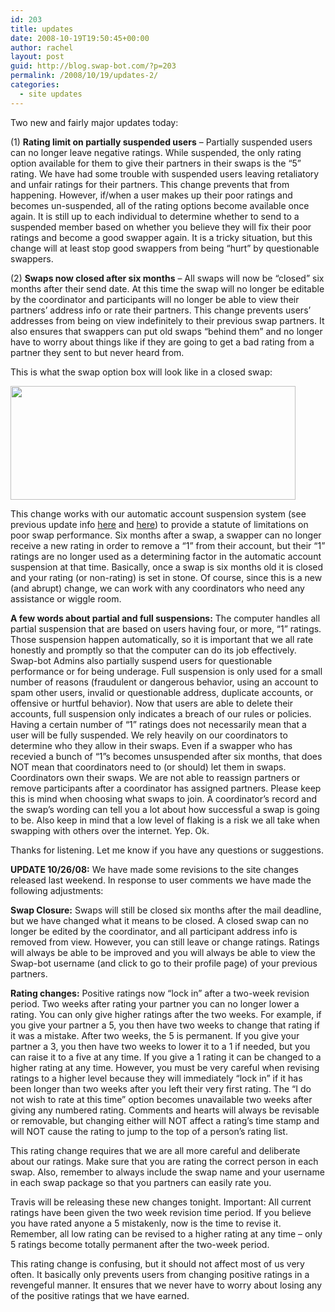 ```yaml
---
id: 203
title: updates
date: 2008-10-19T19:50:45+00:00
author: rachel
layout: post
guid: http://blog.swap-bot.com/?p=203
permalink: /2008/10/19/updates-2/
categories:
  - site updates
---
```

Two new and fairly major updates today:

(1) **Rating limit on partially suspended users** &#8211; Partially suspended users can no longer leave negative ratings. While suspended, the only rating option available for them to give their partners in their swaps is the &#8220;5&#8221; rating. We have had some trouble with suspended users leaving retaliatory and unfair ratings for their partners. This change prevents that from happening. However, if/when a user makes up their poor ratings and becomes un-suspended, all of the rating options become available once again. It is still up to each individual to determine whether to send to a suspended member based on whether you believe they will fix their poor ratings and become a good swapper again. It is a tricky situation, but this change will at least stop good swappers from being &#8220;hurt&#8221; by questionable swappers.

(2) **Swaps now closed after six months** &#8211; All swaps will now be &#8220;closed&#8221; six months after their send date. At this time the swap will no longer be editable by the coordinator and participants will no longer be able to view their partners&#8217; address info or rate their partners. This change prevents users&#8217; addresses from being on view indefinitely to their previous swap partners. It also ensures that swappers can put old swaps &#8220;behind them&#8221; and no longer have to worry about things like if they are going to get a bad rating from a partner they sent to but never heard from. 

This is what the swap option box will look like in a closed swap:
  
  [<img src="http://blog.swap-bot.com/wp-content/uploads/2008/10/picture-1.png" alt="" title="picture-1" width="456" height="182" class="alignnone size-full wp-image-206" />](http://blog.swap-bot.com/wp-content/uploads/2008/10/picture-1.png)

This change works with our automatic account suspension system (see previous update info [here](http://blog.swap-bot.com/2007/11/24/automatic-account-suspensions/) and [here](http://blog.swap-bot.com/2007/12/02/site-updates/)) to provide a statute of limitations on poor swap performance. Six months after a swap, a swapper can no longer receive a new rating in order to remove a &#8220;1&#8221; from their account, but their &#8220;1&#8221; ratings are no longer used as a determining factor in the automatic account suspension at that time. Basically, once a swap is six months old it is closed and your rating (or non-rating) is set in stone. Of course, since this is a new (and abrupt) change, we can work with any coordinators who need any assistance or wiggle room.

**A few words about partial and full suspensions:** The computer handles all partial suspension that are based on users having four, or more, &#8220;1&#8221; ratings. Those suspension happen automatically, so it is important that we all rate honestly and promptly so that the computer can do its job effectively. Swap-bot Admins also partially suspend users for questionable performance or for being underage. Full suspension is only used for a small number of reasons (fraudulent or dangerous behavior, using an account to spam other users, invalid or questionable address, duplicate accounts, or offensive or hurtful behavior). Now that users are able to delete their accounts, full suspension only indicates a breach of our rules or policies. Having a certain number of &#8220;1&#8221; ratings does not necessarily mean that a user will be fully suspended. We rely heavily on our coordinators to determine who they allow in their swaps. Even if a swapper who has recevied a bunch of &#8220;1&#8221;s becomes unsuspended after six months, that does NOT mean that coordinators need to (or should) let them in swaps. Coordinators own their swaps. We are not able to reassign partners or remove participants after a coordinator has assigned partners. Please keep this is mind when choosing what swaps to join. A coordinator&#8217;s record and the swap&#8217;s wording can tell you a lot about how successful a swap is going to be. Also keep in mind that a low level of flaking is a risk we all take when swapping with others over the internet. Yep. Ok. 

Thanks for listening. Let me know if you have any questions or suggestions. 

**UPDATE 10/26/08:** We have made some revisions to the site changes released last weekend. In response to user comments we have made the following adjustments:

**Swap Closure:** Swaps will still be closed six months after the mail deadline, but we have changed what it means to be closed. A closed swap can no longer be edited by the coordinator, and all participant address info is removed from view. However, you can still leave or change ratings. Ratings will always be able to be improved and you will always be able to view the Swap-bot username (and click to go to their profile page) of your previous partners.

**Rating changes:** Positive ratings now &#8220;lock in&#8221; after a two-week revision period. Two weeks after rating your partner you can no longer lower a rating. You can only give higher ratings after the two weeks. For example, if you give your partner a 5, you then have two weeks to change that rating if it was a mistake. After two weeks, the 5 is permanent. If you give your partner a 3, you then have two weeks to lower it to a 1 if needed, but you can raise it to a five at any time. If you give a 1 rating it can be changed to a higher rating at any time. However, you must be very careful when revising ratings to a higher level because they will immediately &#8220;lock in&#8221; if it has been longer than two weeks after you left their very first rating. The &#8220;I do not wish to rate at this time&#8221; option becomes unavailable two weeks after giving any numbered rating. Comments and hearts will always be revisable or removable, but changing either will NOT affect a rating&#8217;s time stamp and will NOT cause the rating to jump to the top of a person&#8217;s rating list.

This rating change requires that we are all more careful and deliberate about our ratings. Make sure that you are rating the correct person in each swap. Also, remember to always include the swap name and your username in each swap package so that you partners can easily rate you.

Travis will be releasing these new changes tonight. Important: All current ratings have been given the two week revision time period. If you believe you have rated anyone a 5 mistakenly, now is the time to revise it. Remember, all low rating can be revised to a higher rating at any time &#8211; only 5 ratings become totally permanent after the two-week period.

This rating change is confusing, but it should not affect most of us very often. It basically only prevents users from changing positive ratings in a revengeful manner. It ensures that we never have to worry about losing any of the positive ratings that we have earned.